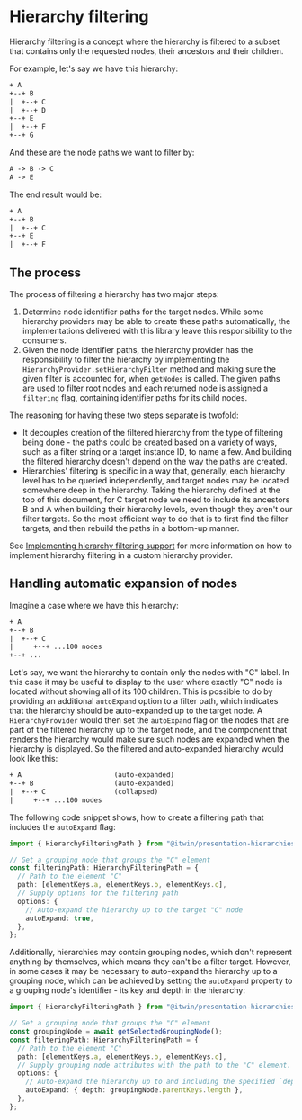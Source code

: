 # Hierarchy filtering

Hierarchy filtering is a concept where the hierarchy is filtered to a subset that contains only the requested nodes, their ancestors and their children.

For example, let's say we have this hierarchy:

```txt
+ A
+--+ B
|  +--+ C
|  +--+ D
+--+ E
|  +--+ F
+--+ G
```

And these are the node paths we want to filter by:

```txt
A -> B -> C
A -> E
```

The end result would be:

```txt
+ A
+--+ B
|  +--+ C
+--+ E
|  +--+ F
```

## The process

The process of filtering a hierarchy has two major steps:

1. Determine node identifier paths for the target nodes. While some hierarchy providers may be able to create these paths automatically, the implementations delivered with this library leave this responsibility to the consumers.
2. Given the node identifier paths, the hierarchy provider has the responsibility to filter the hierarchy by implementing the `HierarchyProvider.setHierarchyFilter` method and making sure the given filter is accounted for, when `getNodes` is called. The given paths are used to filter root nodes and each returned node is assigned a `filtering` flag, containing identifier paths for its child nodes.

The reasoning for having these two steps separate is twofold:

- It decouples creation of the filtered hierarchy from the type of filtering being done - the paths could be created based on a variety of ways, such as a filter string or a target instance ID, to name a few. And building the filtered hierarchy doesn't depend on the way the paths are created.
- Hierarchies' filtering is specific in a way that, generally, each hierarchy level has to be queried independently, and target nodes may be located somewhere deep in the hierarchy. Taking the hierarchy defined at the top of this document, for C target node we need to include its ancestors B and A when building their hierarchy levels, even though they aren't our filter targets. So the most efficient way to do that is to first find the filter targets, and then rebuild the paths in a bottom-up manner.

See [Implementing hierarchy filtering support](./CustomHierarchyProviders.md#implementing-hierarchy-filtering-support) for more information on how to implement hierarchy filtering in a custom hierarchy provider.

## Handling automatic expansion of nodes

Imagine a case where we have this hierarchy:

```txt
+ A
+--+ B
|  +--+ C
|     +--+ ...100 nodes
+--+ ...
```

Let's say, we want the hierarchy to contain only the nodes with "C" label. In this case it may be useful to display to the user where exactly "C" node is located without showing all of its 100 children. This is possible to do by providing an additional `autoExpand` option to a filter path, which indicates that the hierarchy should be auto-expanded up to the target node. A `HierarchyProvider` would then set the `autoExpand` flag on the nodes that are part of the filtered hierarchy up to the target node, and the component that renders the hierarchy would make sure such nodes are expanded when the hierarchy is displayed. So the filtered and auto-expanded hierarchy would look like this:

```txt
+ A                       (auto-expanded)
+--+ B                    (auto-expanded)
|  +--+ C                 (collapsed)
|     +--+ ...100 nodes
```

The following code snippet shows, how to create a filtering path that includes the `autoExpand` flag:

<!-- [[include: [Presentation.Hierarchies.HierarchyFiltering.HierarchyFilteringPathImport, Presentation.Hierarchies.HierarchyFiltering.AutoExpand.FilteringPath], ts]] -->
<!-- BEGIN EXTRACTION -->

```ts
import { HierarchyFilteringPath } from "@itwin/presentation-hierarchies";

// Get a grouping node that groups the "C" element
const filteringPath: HierarchyFilteringPath = {
  // Path to the element "C"
  path: [elementKeys.a, elementKeys.b, elementKeys.c],
  // Supply options for the filtering path
  options: {
    // Auto-expand the hierarchy up to the target "C" node
    autoExpand: true,
  },
};
```

<!-- END EXTRACTION -->

Additionally, hierarchies may contain grouping nodes, which don't represent anything by themselves, which means they can't be a filter target. However, in some cases it may be necessary to auto-expand the hierarchy up to a grouping node, which can be achieved by setting the `autoExpand` property to a grouping node's identifier - its key and depth in the hierarchy:

<!-- [[include: [Presentation.Hierarchies.HierarchyFiltering.HierarchyFilteringPathImport, Presentation.Hierarchies.HierarchyFiltering.AutoExpandUntilGroupingNode.FilteringPath], ts]] -->
<!-- BEGIN EXTRACTION -->

```ts
import { HierarchyFilteringPath } from "@itwin/presentation-hierarchies";

// Get a grouping node that groups the "C" element
const groupingNode = await getSelectedGroupingNode();
const filteringPath: HierarchyFilteringPath = {
  // Path to the element "C"
  path: [elementKeys.a, elementKeys.b, elementKeys.c],
  // Supply grouping node attributes with the path to the "C" element.
  options: {
    // Auto-expand the hierarchy up to and including the specified `depth`.
    autoExpand: { depth: groupingNode.parentKeys.length },
  },
};
```

<!-- END EXTRACTION -->
